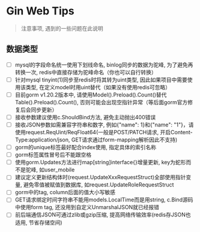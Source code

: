 <h1>Gin Web Tips</h1>

> 注意事项, 遇到的一些问题在此说明

## 数据类型
- [ ] mysql的字段命名统一使用下划线命名, binlog同步的数据为驼峰, 为了避免再转换一次, redis中直接存储为驼峰命名（你也可以自行转换） 
- [ ] 针对mysql tinyint(1)同步至redis时将其转为uint类型, 因此如果项目中需要使用该类型, 在定义model时用uint替代（如果没有使用redis可忽略）
- [ ] 目前gorm v1.20.2版本中, 请使用Model().Preload().Count()替代Table().Preload().Count(), 否则可能会出现空指针异常（等后面gorm官方修复后会同步更新）
- [ ] 接收参数建议使用c.ShouldBind方法, 避免主动抛出400错误
- [ ] 接收JSON参数如需兼容字符串和数字, 例如{"name": 1}和{"name": "1"}，请使用request.ReqUint/ReqFloat64(一般是POST/PATCH请求, 开启Content-Type:application/json, GET请求通过form-mapping解析因此不支持)
- [ ] gorm的unique标签最好配合index使用, 指定具体的索引名称
- [ ] gorm标签属性冒号后不能跟空格
- [ ] 使用gorm.Updates方法进行map[string]interface{}增量更新, key为蛇形而不是驼峰, 如user_mobile
- [ ] 建议定义更新结构体时(request.UpdateXxxRequestStruct)全部使用指针变量, 避免零值被赋值到数据库, 如request.UpdateRoleRequestStruct
- [ ] gorm中的tag, column后面的值大小写敏感
- [ ] GET请求绑定时间字符串不能用models.LocalTime而是用string, c.Bind源码中使用form tag, 还没用到自定义UnmarshalJSON就已经报错
- [ ] 前后端通信JSON可通过zlib或gzip压缩, 提高网络传输效率(redis存JSON也适用, 节省存储空间)
